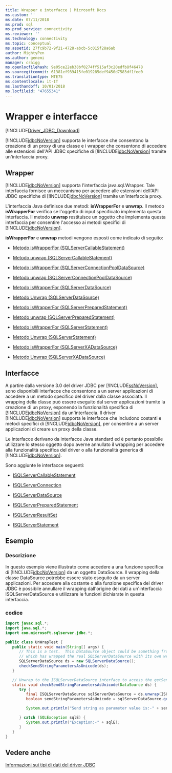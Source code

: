 ```yaml
---
title: Wrapper e interfacce | Microsoft Docs
ms.custom: ''
ms.date: 07/11/2018
ms.prod: sql
ms.prod_service: connectivity
ms.reviewer: ''
ms.technology: connectivity
ms.topic: conceptual
ms.assetid: 27fc9b72-9f21-4728-abcb-5c015f28a6ab
author: MightyPen
ms.author: genemi
manager: craigg
ms.openlocfilehash: 9e05ce22eb38bf0274ff515af3c20edfb8f46478
ms.sourcegitcommit: 61381ef939415fe019285def9450d7583df1fed0
ms.translationtype: MTE75
ms.contentlocale: it-IT
ms.lasthandoff: 10/01/2018
ms.locfileid: "47655341"
---
```

# <a name="wrappers-and-interfaces"></a>Wrapper e interfacce

[!INCLUDE[Driver_JDBC_Download](../../includes/driver_jdbc_download.md)]

[!INCLUDE[jdbcNoVersion](../../includes/jdbcnoversion_md.md)] supporta le interfacce che consentono la creazione di un proxy di una classe e i wrapper che consentono di accedere alle estensioni dell'API JDBC specifiche di [!INCLUDE[jdbcNoVersion](../../includes/jdbcnoversion_md.md)] tramite un'interfaccia proxy.

## <a name="wrappers"></a>Wrapper

[!INCLUDE[jdbcNoVersion](../../includes/jdbcnoversion_md.md)] supporta l'interfaccia java.sql.Wrapper. Tale interfaccia fornisce un meccanismo per accedere alle estensioni dell'API JDBC specifiche di [!INCLUDE[jdbcNoVersion](../../includes/jdbcnoversion_md.md)] tramite un'interfaccia proxy.

L'interfaccia Java definisce due metodi: **isWrapperFor** e **unwrap**. Il metodo **isWrapperFor** verifica se l'oggetto di input specificato implementa questa interfaccia. Il metodo **unwrap** restituisce un oggetto che implementa questa interfaccia per consentire l'accesso ai metodi specifici di [!INCLUDE[jdbcNoVersion](../../includes/jdbcnoversion_md.md)].

**isWrapperFor** e **unwrap** metodi vengono esposti come indicato di seguito:

- [Metodo isWrapperFor &#40;SQLServerCallableStatement&#41;](../../connect/jdbc/reference/iswrapperfor-method-sqlservercallablestatement.md)

- [Metodo unwrap &#40;SQLServerCallableStatement&#41;](../../connect/jdbc/reference/unwrap-method-sqlservercallablestatement.md)

- [Metodo isWrapperFor &#40;SQLServerConnectionPoolDataSource&#41;](../../connect/jdbc/reference/iswrapperfor-method-sqlserverconnectionpooldatasource.md)

- [Metodo unwrap &#40;SQLServerConnectionPoolDataSource&#41;](../../connect/jdbc/reference/unwrap-method-sqlserverconnectionpooldatasource.md)

- [Metodo isWrapperFor &#40;SQLServerDataSource&#41;](../../connect/jdbc/reference/iswrapperfor-method-sqlserverdatasource.md)

- [Metodo Unwrap &#40;SQLServerDataSource&#41;](../../connect/jdbc/reference/unwrap-method-sqlserverdatasource.md)

- [Metodo isWrapperFor &#40;SQLServerPreparedStatement&#41;](../../connect/jdbc/reference/iswrapperfor-method-sqlserverpreparedstatement.md)

- [Metodo unwrap &#40;SQLServerPreparedStatement&#41;](../../connect/jdbc/reference/unwrap-method-sqlserverpreparedstatement.md)

- [Metodo isWrapperFor &#40;SQLServerStatement&#41;](../../connect/jdbc/reference/iswrapperfor-method-sqlserverstatement.md)

- [Metodo Unwrap &#40;SQLServerStatement&#41;](../../connect/jdbc/reference/unwrap-method-sqlserverstatement.md)

- [Metodo isWrapperFor &#40;SQLServerXADataSource&#41;](../../connect/jdbc/reference/iswrapperfor-method-sqlserverxadatasource.md)

- [Metodo Unwrap &#40;SQLServerXADataSource&#41;](../../connect/jdbc/reference/unwrap-method-sqlserverxadatasource.md)

## <a name="interfaces"></a>Interfacce

A partire dalla versione 3.0 del driver JDBC per [!INCLUDE[ssNoVersion](../../includes/ssnoversion-md.md)], sono disponibili interfacce che consentono a un server applicazioni di accedere a un metodo specifico del driver dalla classe associata. Il wrapping della classe può essere eseguito dal server applicazioni tramite la creazione di un proxy, esponendo la funzionalità specifica di [!INCLUDE[jdbcNoVersion](../../includes/jdbcnoversion_md.md)] da un'interfaccia. Il driver [!INCLUDE[jdbcNoVersion](../../includes/jdbcnoversion_md.md)] supporta le interfacce che includono costanti e metodi specifici di [!INCLUDE[jdbcNoVersion](../../includes/jdbcnoversion_md.md)], per consentire a un server applicazioni di creare un proxy della classe.

Le interfacce derivano da interfacce Java standard ed è pertanto possibile utilizzare lo stesso oggetto dopo averne annullato il wrapping per accedere alla funzionalità specifica del driver o alla funzionalità generica di [!INCLUDE[jdbcNoVersion](../../includes/jdbcnoversion_md.md)].

Sono aggiunte le interfacce seguenti:

- [ISQLServerCallableStatement](../../connect/jdbc/reference/isqlservercallablestatement-interface.md)

- [ISQLServerConnection](../../connect/jdbc/reference/isqlserverconnection-interface.md)

- [ISQLServerDataSource](../../connect/jdbc/reference/isqlserverdatasource-interface.md)

- [ISQLServerPreparedStatement](../../connect/jdbc/reference/isqlserverpreparedstatement-interface.md)

- [ISQLServerResultSet](../../connect/jdbc/reference/isqlserverresultset-interface.md)

- [ISQLServerStatement](../../connect/jdbc/reference/isqlserverstatement-interface.md)

## <a name="example"></a>Esempio

### <a name="description"></a>Descrizione

In questo esempio viene illustrato come accedere a una funzione specifica di [!INCLUDE[jdbcNoVersion](../../includes/jdbcnoversion_md.md)] da un oggetto DataSource. Il wrapping della classe DataSource potrebbe essere stato eseguito da un server applicazioni. Per accedere alla costante o alla funzione specifica del driver JDBC è possibile annullare il wrapping dall'origine dei dati a un'interfaccia ISQLServerDataSource e utilizzare le funzioni dichiarate in questa interfaccia.

### <a name="code"></a>codice

```java
import javax.sql.*;  
import java.sql.*;  
import com.microsoft.sqlserver.jdbc.*;  

public class UnWrapTest {  
   public static void main(String[] args) {  
      // This is a test.  This DataSource object could be something from an appserver
      // which has wrapped the real SQLServerDataSource with its own wrapper  
      SQLServerDataSource ds = new SQLServerDataSource();  
      checkSendStringParametersAsUnicode(ds);  
   }  

   // Unwrap to the ISQLServerDataSource interface to access the getSendStringParametersAsUnicode function  
   static void checkSendStringParametersAsUnicode(DataSource ds) {  
      try {  
         final ISQLServerDataSource sqlServerDataSource = ds.unwrap(ISQLServerDataSource.class);  
         boolean sendStringParametersAsUnicode = sqlServerDataSource.getSendStringParametersAsUnicode();  

         System.out.println("Send string as parameter value is:-" + sendStringParametersAsUnicode);  

      } catch (SQLException sqlE) {  
         System.out.println("Exception:-" + sqlE);  
      }  
   }  
}  
```

## <a name="see-also"></a>Vedere anche

[Informazioni sui tipi di dati del driver JDBC](../../connect/jdbc/understanding-the-jdbc-driver-data-types.md)
